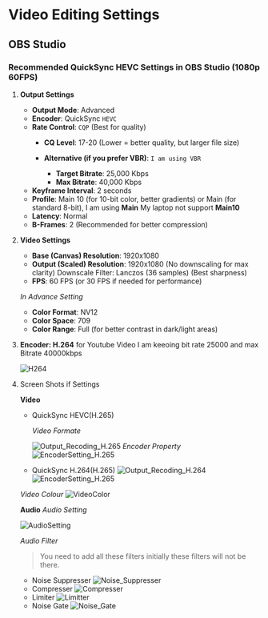 # Video Editing Settings

## OBS Studio

### Recommended QuickSync HEVC Settings in OBS Studio (1080p 60FPS)

1. **Output Settings**
    * **Output Mode**: Advanced
    * **Encoder**: QuickSync `HEVC`
    * **Rate Control**: `CQP` (Best for quality)
        * **CQ Level**: 17-20 (Lower = better quality, but larger file size)
        
        * **Alternative (if you prefer VBR)**: `I am using VBR`
            * **Target Bitrate**: 25,000 Kbps
            * **Max Bitrate**: 40,000 Kbps
    * **Keyframe Interval**: 2 seconds
    * **Profile**: Main 10 (for 10-bit color, better gradients) or Main (for standard 8-bit), I am using **Main** My laptop not support **Main10**
    * **Latency**: Normal
    * **B-Frames**: 2 (Recommended for better compression)

2. **Video Settings**

    * **Base (Canvas) Resolution**: 1920x1080
    * **Output (Scaled) Resolution**: 1920x1080 (No downscaling for max clarity)
    Downscale Filter: Lanczos (36 samples) (Best sharpness)
    * **FPS**: 60 FPS (or 30 FPS if needed for performance)

    *In Advance Setting*
    * **Color Format**: NV12
    * **Color Space**: 709
    * **Color Range**: Full (for better contrast in dark/light areas)

3. **Encoder: H.264** for Youtube Video
    I am keeoing bit rate 25000 and max Bitrate 40000kbps

    ![H264](./Imgs/OBS/H264.png)

4. Screen Shots if Settings

    **Video**
    * QuickSync HEVC(H.265)

        *Video Formate*

        ![Output_Recoding_H.265](./Imgs/OBS/Out_Rec_h265.png)
        *Encoder Property*
        ![EncoderSetting_H.265](./Imgs/OBS/encoder_h265.png)

    * QuickSync H.264(H.265)
        ![Output_Recoding_H.264](./Imgs/OBS/OutRec_H.264.png)
        ![EncoderSetting_H.265](./Imgs/OBS/encoder_h264.png)
        
    *Video Colour*
    ![VideoColor](./Imgs/OBS/Videocolor.png)

    **Audio**
    *Audio Setting*
    
    ![AudioSetting](./Imgs/OBS/AudioFilter.png)
    
    *Audio Filter*
    > You need to add all these filters initially these filters will not be there.
    * Noise Suppresser
        ![Noise_Suppresser](./Imgs/OBS/AudioNoise.png)
    * Compresser
        ![Compresser](./Imgs/OBS/AudioCompresser.png)
    * Limiter
        ![Limitter](./Imgs/OBS/AudioLimiter.png)
    * Noise Gate
        ![Noise_Gate](./Imgs/OBS/AudioNoiseGate.png)